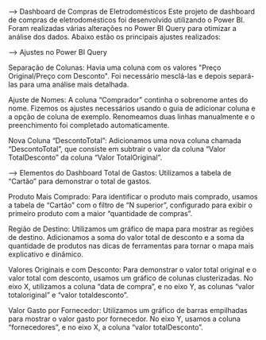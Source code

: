 --> Dashboard de Compras de Eletrodomésticos
Este projeto de dashboard de compras de eletrodomésticos foi desenvolvido utilizando o Power BI. Foram realizadas várias alterações no Power BI Query para otimizar a análise dos dados. Abaixo estão os principais ajustes realizados:

--> Ajustes no Power BI Query

Separação de Colunas:
Havia uma coluna com os valores "Preço Original/Preço com Desconto". Foi necessário mesclá-las e depois separá-las para uma análise mais detalhada.

Ajuste de Nomes:
A coluna “Comprador” continha o sobrenome antes do nome. Fizemos os ajustes necessários usando o guia de adicionar coluna e a opção de coluna de exemplo. Renomeamos duas linhas manualmente e o preenchimento foi completado automaticamente.

Nova Coluna “DescontoTotal”:
Adicionamos uma nova coluna chamada “DescontoTotal”, que consiste em subtrair o valor da coluna “Valor TotalDesconto” da coluna “Valor TotalOriginal”.

--> Elementos do Dashboard
Total de Gastos:
Utilizamos a tabela de “Cartão” para demonstrar o total de gastos.

Produto Mais Comprado:
Para identificar o produto mais comprado, usamos a tabela de “Cartão” com o filtro de “N superior”, configurado para exibir o primeiro produto com a maior “quantidade de compras”.

Região de Destino:
Utilizamos um gráfico de mapa para mostrar as regiões de destino. Adicionamos a soma do valor total de desconto e a soma da quantidade de produtos nas dicas de ferramentas para tornar o mapa mais explicativo e dinâmico.

Valores Originais e com Desconto:
Para demonstrar o valor total original e o valor total com desconto, usamos um gráfico de colunas clusterizadas. No eixo X, utilizamos a coluna “data de compra”, e no eixo Y, as colunas “valor totaloriginal” e “valor totaldesconto”.

Valor Gasto por Fornecedor:
Utilizamos um gráfico de barras empilhadas para mostrar o valor gasto por fornecedor. No eixo Y, usamos a coluna “fornecedores”, e no eixo X, a coluna “valor totalDesconto”.
